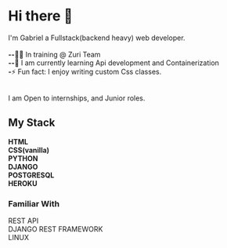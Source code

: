 <h1> Hi there 👋</h1>
I'm Gabriel a Fullstack(backend heavy) web developer.<br><br>
<strong>--</strong>👨‍💻 In training @ Zuri Team <br>
<strong>--</strong>🔭 I am currently learning Api development and Containerization<br>
<strong>-</strong>⚡ Fun fact: I enjoy writing custom Css classes.<br><br>

 
I am Open to internships, and Junior roles.

<h2>My Stack</h2>
<strong>HTML</strong><br>
<strong>CSS(vanilla)</strong><br>
<strong>PYTHON</strong><br>
<strong>DJANGO</strong><br>
<strong>POSTGRESQL</strong><br>
<strong>HEROKU</strong>

<h3>Familiar With</h3>
REST API<br>
DJANGO REST FRAMEWORK<br>
LINUX
<!--
**specialist-avenger/specialist-avenger** is a ✨ _special_ ✨ repository because its `README.md` (this file) appears on your GitHub profile.

Here are some ideas to get you started:

- 🔭 
- 🌱 I’m currently learning ...
- 👯 I’m looking to collaborate on ...
- 🤔 I’m looking for help with ...
- 💬 Ask me about ...
- 📫 How to reach me: ...
- 😄 Pronouns: ...
- ⚡ Fun fact: ...
-->
